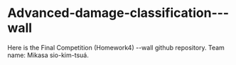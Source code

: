 # Advanced-damage-classification---wall
Here is the Final Competition (Homework4) --wall github repository. Team name: Mikasa sio-kim-tsuá.
